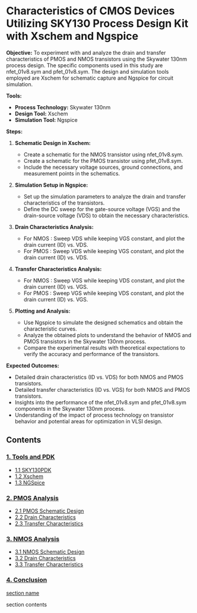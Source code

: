 <h1>Characteristics of CMOS Devices Utilizing SKY130 Process Design Kit with Xschem and Ngspice</h1>

**Objective:**
To experiment with and analyze the drain and transfer characteristics of PMOS and NMOS transistors using the Skywater 130nm process design. The specific components used in this study are nfet_01v8.sym and pfet_01v8.sym. The design and simulation tools employed are Xschem for schematic capture and Ngspice for circuit simulation.

**Tools:**
- **Process Technology:** Skywater 130nm
- **Design Tool:** Xschem
- **Simulation Tool:** Ngspice

**Steps:**

1. **Schematic Design in Xschem:**
   - Create a schematic for the NMOS transistor using nfet_01v8.sym.
   - Create a schematic for the PMOS transistor using pfet_01v8.sym.
   - Include the necessary voltage sources, ground connections, and measurement points in the schematics.

2. **Simulation Setup in Ngspice:**
   - Set up the simulation parameters to analyze the drain and transfer characteristics of the transistors.
   - Define the DC sweep for the gate-source voltage (VGS) and the drain-source voltage (VDS) to obtain the necessary characteristics.

3. **Drain Characteristics Analysis:**
   - For NMOS : Sweep VDS while keeping VGS constant, and plot the drain current (ID) vs. VDS.
   - For PMOS : Sweep VDS while keeping VGS constant, and plot the drain current (ID) vs. VDS.
   
4. **Transfer Characteristics Analysis:**
   - For NMOS : Sweep VGS while keeping VDS constant, and plot the drain current (ID) vs. VGS.
   - For PMOS : Sweep VGS while keeping VDS constant, and plot the drain current (ID) vs. VGS.

5. **Plotting and Analysis:**
   - Use Ngspice to simulate the designed schematics and obtain the characteristic curves.
   - Analyze the obtained plots to understand the behavior of NMOS and PMOS transistors in the Skywater 130nm process.
   - Compare the experimental results with theoretical expectations to verify the accuracy and performance of the transistors.

**Expected Outcomes:**
- Detailed drain characteristics (ID vs. VDS) for both NMOS and PMOS transistors.
- Detailed transfer characteristics (ID vs. VGS) for both NMOS and PMOS transistors.
- Insights into the performance of the nfet_01v8.sym and pfet_01v8.sym components in the Skywater 130nm process.
- Understanding of the impact of process technology on transistor behavior and potential areas for optimization in VLSI design.

<h2>Contents</h2>
<h3><a href="#">1. Tools and PDK</a></h3>
<ul>
    <li><a href="#SKY130PDK">1.1 SKY130PDK</a></li>
    <li><a href="#Xschem">1.2 Xschem</a></li>
    <li><a href="#NGSpice">1.3 NGSpice</a></li>
</ul>
<h3><a href="#">2. PMOS Analysis</a></h3>
<ul>
  <li><a href="#">2.1 PMOS Schematic Design</a></li>
  <li><a href="#">2.2 Drain Characteristics</a></li>
  <li><a href="#">2.3 Transfer Characteristics</a></li>
</ul>
<h3><a href="#">3. NMOS Analysis</h3>
<ul>
  <li><a href="#">3.1 NMOS Schematic Design</a></li>
  <li><a href="#">3.2 Drain Characteristics</a></li>
  <li><a href="#">3.3 Transfer Characteristics</a></li>
</ul>
<h3><a href="#">4. Conclusion</a></h3>

  <a href="#foo">section name</a>
<div id="foo">section contents</div>
